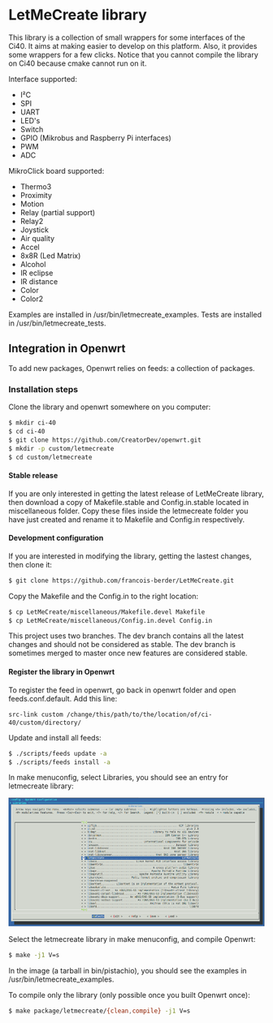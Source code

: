 # LetMeCreate library

This library is a collection of small wrappers for some interfaces of the Ci40. It aims at making easier to develop on this platform. Also, it provides some wrappers for a few clicks. Notice that you cannot compile the library on Ci40 because cmake cannot run on it.

Interface supported:
  - I²C
  - SPI
  - UART
  - LED's
  - Switch
  - GPIO (Mikrobus and Raspberry Pi interfaces)
  - PWM
  - ADC

MikroClick board supported:
  - Thermo3
  - Proximity
  - Motion
  - Relay (partial support)
  - Relay2
  - Joystick
  - Air quality
  - Accel
  - 8x8R (Led Matrix)
  - Alcohol
  - IR eclipse
  - IR distance
  - Color
  - Color2

Examples are installed in /usr/bin/letmecreate_examples.
Tests are installed in /usr/bin/letmecreate_tests.

## Integration in Openwrt

To add new packages, Openwrt relies on feeds: a collection of packages.

### Installation steps

Clone the library and openwrt somewhere on you computer:

```sh
$ mkdir ci-40
$ cd ci-40
$ git clone https://github.com/CreatorDev/openwrt.git
$ mkdir -p custom/letmecreate
$ cd custom/letmecreate
```

#### Stable release

If you are only interested in getting the latest release of LetMeCreate library, then download a copy of Makefile.stable and Config.in.stable located in miscellaneous folder. Copy these files inside the letmecreate folder you have just created and rename it to Makefile and Config.in respectively.

#### Development configuration

If you are interested in modifying the library, getting the lastest changes, then clone it:

```sh
$ git clone https://github.com/francois-berder/LetMeCreate.git
```

Copy the Makefile and the Config.in to the right location:
```sh
$ cp LetMeCreate/miscellaneous/Makefile.devel Makefile
$ cp LetMeCreate/miscellaneous/Config.in.devel Config.in
```

This project uses two branches. The dev branch contains all the latest changes and should not be considered as stable. The dev branch is sometimes merged to master once new features are considered stable.

#### Register the library in Openwrt

To register the feed in openwrt, go back in openwrt folder and open feeds.conf.default.
Add this line:
```
src-link custom /change/this/path/to/the/location/of/ci-40/custom/directory/
```

Update and install all feeds:
```sh
$ ./scripts/feeds update -a
$ ./scripts/feeds install -a
```
In make menuconfig, select Libraries, you should see an entry for letmecreate library:

![Libraries menu](/miscellaneous/libraries_menu.png)

Select the letmecreate library in make menuconfig, and compile Openwrt:

```sh
$ make -j1 V=s
```
In the image (a tarball in bin/pistachio), you should see the examples in /usr/bin/letmecreate_examples.

To compile only the library (only possible once you built Openwrt once):

```sh
$ make package/letmecreate/{clean,compile} -j1 V=s
```
